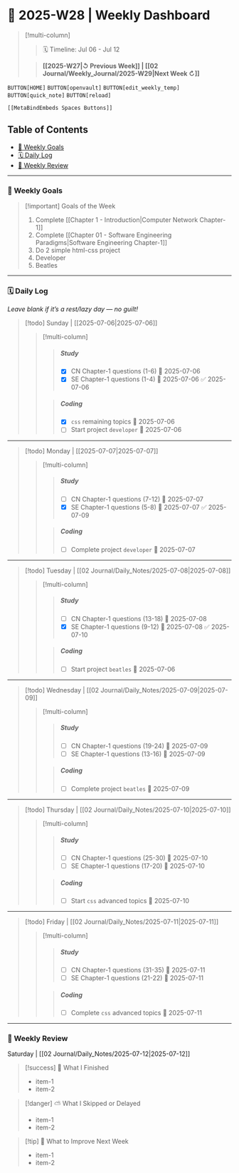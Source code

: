 # 📅 2025-W28 | Weekly Dashboard

> [!multi-column]
> 
>> 🗓️ Timeline: Jul 06 - Jul 12
>
>> **[[2025-W27|↺ Previous Week]] | [[02 Journal/Weekly_Journal/2025-W29|Next Week ↻]]**


`BUTTON[HOME]` `BUTTON[openvault]` `BUTTON[edit_weekly_temp]` `BUTTON[quick_note]` `BUTTON[reload]`
 ```meta-bind-embed
 [[MetaBindEmbeds Spaces Buttons]]
 ```

## Table of Contents

- [🎯 Weekly Goals](#Weekly%20Goals)
- [🗓️ Daily Log](#%F0%9F%97%93%EF%B8%8F%20Daily%20Log)
- [🔄 Weekly Review](#%F0%9F%94%84%20Weekly%20Review)


---

### 🎯 Weekly Goals

> [!important] Goals of the Week
> 1. Complete [[Chapter 1 - Introduction|Computer Network Chapter-1]]
> 2. Complete [[Chapter 01 - Software Engineering Paradigms|Software Engineering Chapter-1]]
> 3. Do 2 simple html-css project
> 	1. Developer
> 	2. Beatles

---

### 🗓️ Daily Log 

_Leave blank if it’s a rest/lazy day — no guilt!_

>[!todo] Sunday | [[2025-07-06|2025-07-06]]
>
>> [!multi-column]
>> 
>>> ##### Study
>>> - [x] CN Chapter-1 questions (1-6) 📅 2025-07-06 
>>> - [x] SE Chapter-1 questions (1-4) 📅 2025-07-06 ✅ 2025-07-06
>>
>>> ##### Coding
>>> - [x] `css` remaining topics 📅 2025-07-06
>>> - [ ] Start project `developer` 📅 2025-07-06

---

>[!todo] Monday | [[2025-07-07|2025-07-07]]
>
>> [!multi-column]
>> 
>>> ##### Study
>>> - [ ] CN Chapter-1 questions (7-12) 📅 2025-07-07
>>> - [x] SE Chapter-1 questions (5-8) 📅 2025-07-07 ✅ 2025-07-09
>>
>>> ##### Coding
>>> - [ ] Complete project `developer` 📅 2025-07-07 

---

>[!todo] Tuesday | [[02 Journal/Daily_Notes/2025-07-08|2025-07-08]] 
>
>> [!multi-column]
>> 
>>> ##### Study
>>> - [ ] CN Chapter-1 questions (13-18) 📅 2025-07-08
>>> - [x] SE Chapter-1 questions (9-12) 📅 2025-07-08 ✅ 2025-07-10
>>
>>> ##### Coding
>>> - [ ] Start project `beatles` 📅 2025-07-06 

---

>[!todo] Wednesday | [[02 Journal/Daily_Notes/2025-07-09|2025-07-09]]
>
>> [!multi-column]
>> 
>>> ##### Study
>>> - [ ] CN Chapter-1 questions (19-24) 📅 2025-07-09 
>>> - [ ] SE Chapter-1 questions (13-16) 📅 2025-07-09 
>>
>>> ##### Coding
>>> - [ ] Complete project `beatles` 📅 2025-07-09 

---

>[!todo] Thursday | [[02 Journal/Daily_Notes/2025-07-10|2025-07-10]]
>
>> [!multi-column]
>> 
>>> ##### Study
>>> - [ ] CN Chapter-1 questions (25-30) 📅 2025-07-10 
>>> - [ ] SE Chapter-1 questions (17-20) 📅 2025-07-10 
>>
>>> ##### Coding
>>> - [ ] Start `css` advanced topics  📅 2025-07-10 

---

>[!todo] Friday | [[02 Journal/Daily_Notes/2025-07-11|2025-07-11]]
>
>> [!multi-column]
>> 
>>> ##### Study
>>> - [ ] CN Chapter-1 questions (31-35) 📅 2025-07-11 
>>> - [ ] SE Chapter-1 questions (21-22) 📅 2025-07-11 
>>
>>> ##### Coding
>>> - [ ] Complete `css` advanced topics 📅 2025-07-11 

---

### 🔄 Weekly Review 

Saturday | [[02 Journal/Daily_Notes/2025-07-12|2025-07-12]]

>[!success] 🌱 What I Finished  
> - item-1  
> - item-2  

>[!danger] ⛅ What I Skipped or Delayed  
> - item-1  
> - item-2  

> [!tip] 🔁 What to Improve Next Week  
> - item-1  
> - item-2  
